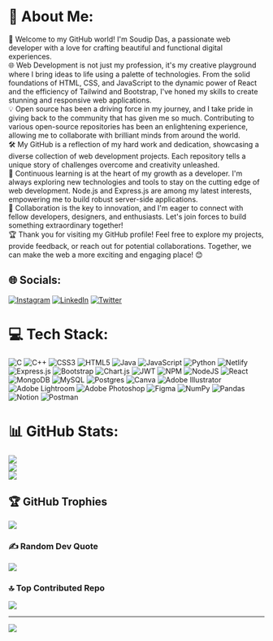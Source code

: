 # 💫 About Me:
👋 Welcome to my GitHub world! I'm Soudip Das, a passionate web developer with a love for crafting beautiful and functional digital experiences.<br>🌐 Web Development is not just my profession, it's my creative playground where I bring ideas to life using a palette of technologies. From the solid foundations of HTML, CSS, and JavaScript to the dynamic power of React and the efficiency of Tailwind and Bootstrap, I've honed my skills to create stunning and responsive web applications.<br>💡 Open source has been a driving force in my journey, and I take pride in giving back to the community that has given me so much. Contributing to various open-source repositories has been an enlightening experience, allowing me to collaborate with brilliant minds from around the world.<br>🛠️ My GitHub is a reflection of my hard work and dedication, showcasing a diverse collection of web development projects. Each repository tells a unique story of challenges overcome and creativity unleashed.<br>🌱 Continuous learning is at the heart of my growth as a developer. I'm always exploring new technologies and tools to stay on the cutting edge of web development. Node.js and Express.js are among my latest interests, empowering me to build robust server-side applications.<br>🤝 Collaboration is the key to innovation, and I'm eager to connect with fellow developers, designers, and enthusiasts. Let's join forces to build something extraordinary together!<br>🏆 Thank you for visiting my GitHub profile! Feel free to explore my projects, provide feedback, or reach out for potential collaborations. Together, we can make the web a more exciting and engaging place! 😊


## 🌐 Socials:
[![Instagram](https://img.shields.io/badge/Instagram-%23E4405F.svg?logo=Instagram&logoColor=white)](https://instagram.com/i_am_soudip_das) [![LinkedIn](https://img.shields.io/badge/LinkedIn-%230077B5.svg?logo=linkedin&logoColor=white)](https://linkedin.com/in/thesoudipdas) [![Twitter](https://img.shields.io/badge/Twitter-%231DA1F2.svg?logo=Twitter&logoColor=white)](https://twitter.com/SoudipDas18) 

# 💻 Tech Stack:
![C](https://img.shields.io/badge/c-%2300599C.svg?style=for-the-badge&logo=c&logoColor=white) ![C++](https://img.shields.io/badge/c++-%2300599C.svg?style=for-the-badge&logo=c%2B%2B&logoColor=white) ![CSS3](https://img.shields.io/badge/css3-%231572B6.svg?style=for-the-badge&logo=css3&logoColor=white) ![HTML5](https://img.shields.io/badge/html5-%23E34F26.svg?style=for-the-badge&logo=html5&logoColor=white) ![Java](https://img.shields.io/badge/java-%23ED8B00.svg?style=for-the-badge&logo=java&logoColor=white) ![JavaScript](https://img.shields.io/badge/javascript-%23323330.svg?style=for-the-badge&logo=javascript&logoColor=%23F7DF1E) ![Python](https://img.shields.io/badge/python-3670A0?style=for-the-badge&logo=python&logoColor=ffdd54) ![Netlify](https://img.shields.io/badge/netlify-%23000000.svg?style=for-the-badge&logo=netlify&logoColor=#00C7B7) ![Express.js](https://img.shields.io/badge/express.js-%23404d59.svg?style=for-the-badge&logo=express&logoColor=%2361DAFB) ![Bootstrap](https://img.shields.io/badge/bootstrap-%23563D7C.svg?style=for-the-badge&logo=bootstrap&logoColor=white) ![Chart.js](https://img.shields.io/badge/chart.js-F5788D.svg?style=for-the-badge&logo=chart.js&logoColor=white) ![JWT](https://img.shields.io/badge/JWT-black?style=for-the-badge&logo=JSON%20web%20tokens) ![NPM](https://img.shields.io/badge/NPM-%23000000.svg?style=for-the-badge&logo=npm&logoColor=white) ![NodeJS](https://img.shields.io/badge/node.js-6DA55F?style=for-the-badge&logo=node.js&logoColor=white) ![React](https://img.shields.io/badge/react-%2320232a.svg?style=for-the-badge&logo=react&logoColor=%2361DAFB) ![MongoDB](https://img.shields.io/badge/MongoDB-%234ea94b.svg?style=for-the-badge&logo=mongodb&logoColor=white) ![MySQL](https://img.shields.io/badge/mysql-%2300f.svg?style=for-the-badge&logo=mysql&logoColor=white) ![Postgres](https://img.shields.io/badge/postgres-%23316192.svg?style=for-the-badge&logo=postgresql&logoColor=white) ![Canva](https://img.shields.io/badge/Canva-%2300C4CC.svg?style=for-the-badge&logo=Canva&logoColor=white) ![Adobe Illustrator](https://img.shields.io/badge/adobeillustrator-%23FF9A00.svg?style=for-the-badge&logo=adobeillustrator&logoColor=white) ![Adobe Lightroom](https://img.shields.io/badge/Adobe%20Lightroom-31A8FF.svg?style=for-the-badge&logo=Adobe%20Lightroom&logoColor=white) ![Adobe Photoshop](https://img.shields.io/badge/adobephotoshop-%2331A8FF.svg?style=for-the-badge&logo=adobephotoshop&logoColor=white) 	![Figma](https://img.shields.io/badge/figma-%23F24E1E.svg?style=for-the-badge&logo=figma&logoColor=white) ![NumPy](https://img.shields.io/badge/numpy-%23013243.svg?style=for-the-badge&logo=numpy&logoColor=white) ![Pandas](https://img.shields.io/badge/pandas-%23150458.svg?style=for-the-badge&logo=pandas&logoColor=white) ![Notion](https://img.shields.io/badge/Notion-%23000000.svg?style=for-the-badge&logo=notion&logoColor=white) ![Postman](https://img.shields.io/badge/Postman-FF6C37?style=for-the-badge&logo=postman&logoColor=white)
# 📊 GitHub Stats:
![](https://github-readme-stats.vercel.app/api?username=front-runner-sd&theme=dark&hide_border=false&include_all_commits=true&count_private=false)<br/>
![](https://github-readme-streak-stats.herokuapp.com/?user=front-runner-sd&theme=dark&hide_border=false)<br/>
![](https://github-readme-stats.vercel.app/api/top-langs/?username=front-runner-sd&theme=dark&hide_border=false&include_all_commits=true&count_private=false&layout=compact)

## 🏆 GitHub Trophies
![](https://github-profile-trophy.vercel.app/?username=front-runner-sd&theme=radical&no-frame=false&no-bg=true&margin-w=4)

### ✍️ Random Dev Quote
![](https://quotes-github-readme.vercel.app/api?type=horizontal&theme=radical)

### 🔝 Top Contributed Repo
![](https://github-contributor-stats.vercel.app/api?username=front-runner-sd&limit=5&theme=dark&combine_all_yearly_contributions=true)

---
[![](https://visitcount.itsvg.in/api?id=front-runner-sd&icon=0&color=0)](https://visitcount.itsvg.in)

<!-- Proudly created with GPRM ( https://gprm.itsvg.in ) -->
<!---
front-runner-sd/front-runner-sd is a ✨ special ✨ repository because its `README.md` (this file) appears on your GitHub profile.
You can click the Preview link to take a look at your changes.
--->
